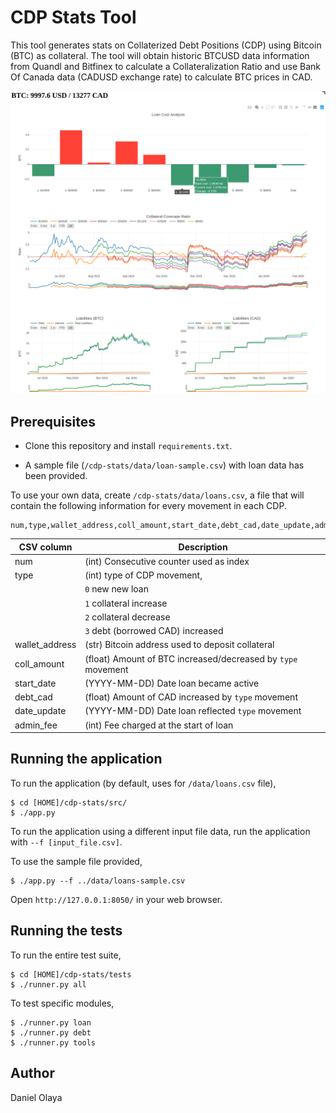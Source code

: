 # CDP Stats Tool

This tool generates stats on Collaterized Debt Positions (CDP) using Bitcoin (BTC) as collateral.
The tool will obtain historic BTCUSD data information from Quandl and Bitfinex to calculate 
a Collateralization Ratio and use Bank Of Canada data (CADUSD exchange rate)
to calculate BTC prices in CAD. 

![cdp-stats-ui](static/ui.png)

## Prerequisites

+ Clone this repository and install `requirements.txt`.

+ A sample file (`/cdp-stats/data/loan-sample.csv`) with loan data has been provided. 

To use your own data, create `/cdp-stats/data/loans.csv`, a file that will contain the following information for every movement in each CDP.

```
num,type,wallet_address,coll_amount,start_date,debt_cad,date_update,admin_fee
 ```

| CSV column   |Description|
| ---------|-----------|
| num      |(int) Consecutive counter used as index | 
| type     |(int) type of CDP movement,|
| |`0` new new loan|
| |`1` collateral increase|
| |`2` collateral decrease| 
| |`3` debt (borrowed CAD) increased|
|wallet_address|(str) Bitcoin address used to deposit collateral|
|coll_amount|(float) Amount of BTC increased/decreased by `type` movement|
|start_date|(YYYY-MM-DD) Date loan became active|
|debt_cad|(float) Amount of CAD increased by `type` movement|
|date_update|(YYYY-MM-DD) Date loan reflected `type` movement|
|admin_fee|(int) Fee charged at the start of loan|


## Running the application

To run the application (by default, uses for `/data/loans.csv` file),  

```
$ cd [HOME]/cdp-stats/src/
$ ./app.py
```

To run the application using a different input file data, run the application with `--f [input_file.csv]`.

To use the sample file provided, 

```
$ ./app.py --f ../data/loans-sample.csv
```

Open `http://127.0.0.1:8050/` in your web browser.

## Running the tests

To run the entire test suite,

```
$ cd [HOME]/cdp-stats/tests
$ ./runner.py all
```

To test specific modules,

```
$ ./runner.py loan
$ ./runner.py debt
$ ./runner.py tools

```

## Author

Daniel Olaya
